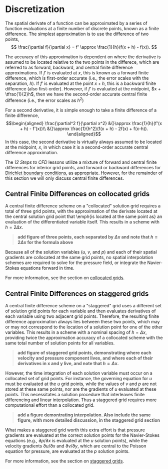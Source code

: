 # Discretization 

The spatial derivate of a function can be approximated by a series of function evaluations at a finite number of discrete points, known as a finite difference. The simplest approximation is to use the difference of two points,
$$ 
\frac{\partial f}{\partial x} = f' \approx \frac{1}{h}(f(x + h) - f(x)).
$$

The accuracy of this approximation is dependent on where the derivative is assumed to be located relative to the two points in the differece, which are referred to as forward, backward, and central finite difference approximations. If $f'$ is evaluated at $x$, this is known as a forward finite difference, which is first-order accurate (i.e., the error scales with the separation, $h$). If $f'$ is evaluated at the point $x+h$, this is a backward finite difference (also first-order). However, if $f'$ is evaluated at the midpoint, $x + \tfrac{1}{2}h$, then we have the second-order accurate central finite difference (i.e., the error scales as $h^2$)

For a second derivative, it is simple enough to take a finite difference of a finite difference,
$$\begin{aligned}
\frac{\partial^2 f}{\partial x^2} &{}\approx \frac{1}{h}(f'(x + h) - f'(x))\\
&{}\approx \frac{1}{h^2}(f(x + h) - 2f(x) + f(x-h)).
\end{aligned}$$
In this case, the second derivative is virtually always assumed to be located at the midpoint, $x$, in which case it is a second-order accurate central difference approximation.

The *12 Steps to CFD* lessons utilize a mixture of forward and central finite differences for interior grid points, and forward or backward differences for [Dirichlet boundary conditions](./boundary_conditions.md), as appropriate. However, for the remainder of this section we will only discuss central finite differences.

## Central Finite Differences on collocated grids
A central finite difference scheme on a "collocated" solution grid requires a total of three grid points, with the approximation of the derivate located at the central solution grid point that \emph{is located at the same point as} an evaluation of the differentiated variable itself. This results in a scheme with $h = 2\Delta x$.

> **add figure of three points, each separated by $\Delta x$ and note that $h = 2\Delta x$ for the formula above**

Because all of the solution variables ($u$, $v$, and $p$) and each of their spatial gradients are collocated at the same grid points, no spatial interpolation schemes are required to solve for the pressure field, or integrate the Navier-Stokes equations forward in time.

For more information, see the section on [collocated grids](./grid_types.md#collocated-grid).

## Central Finite Differences on staggered grids
A central finite difference scheme on a "staggered" grid uses a different set of solution grid points for each variable and then evaluates derivatives of each variable using two adjacent grid points. Therefore, the resulting finite difference approximation always lies between these two points, which may or may not correspond to the location of a solution point for one of the other variables. This results in a scheme with a nominal spacing of $h = \Delta x$, providing twice the approximation accuracy of a collocated scheme with the same total number of solution points for all variables. 

> **add figure of staggered grid points, demonstrating where each velocity and pressure component lives, and where each of their derivatives in x and y live, and note that $h = \Delta x$.**

However, the time integration of each solution variable must occur on a collocated set of grid points. For instance, the governing equation for $u$ must be evaluated at the $u$ grid points, while the values of $v$ and $p$ are not stored at these same points, nor are the gradients of $u$ evaluated at these points. This necessitates a solution procedure that interleaves finite differencing and linear interpolation. Thus a staggered grid requires more computational effort than a collocated grid. 

> **add a figure demontrating interpolation. Also include the same figure, with more detailed discussion, in the staggered grid section**

What makes a staggered grid worth this extra effort is that pressure gradients are evaluated at the correct solution points for the Navier-Stokes equations (e.g., $\partial p/\partial x$ is evaluated at the $u$ solution points), while the velocity gradients $\partial u/\partial x$ and $\partial v/\partial y$, which are central to the Poisson equation for pressure, are evaluated at the $p$ solution points.

For more information, see the section on [staggered grids](./grid_types.md#staggered-grid).